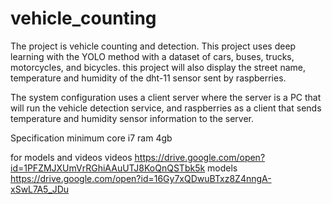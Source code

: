 # vehicle_counting
The project  is vehicle counting and detection. This project uses deep learning with the YOLO method with a dataset of cars, buses, trucks, motorcycles, and bicycles. this project will also display the street name, temperature and humidity of the dht-11 sensor sent by raspberries.

The system configuration uses a client server where the server is a PC that will run the vehicle detection service, and raspberries as a client that sends temperature and humidity sensor information to the server.

Specification minimum
core i7
ram 4gb

for models and videos 
videos https://drive.google.com/open?id=1PFZMJXUmVrRGhiAAuUTJ8KoQnQSTbk5k
models https://drive.google.com/open?id=16Gy7xQDwuBTxz8Z4nngA-xSwL7A5_JDu
